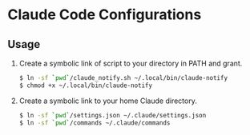 # Claude Code Configurations

## Usage

1. Create a symbolic link of script to your directory in PATH and grant.

   ```sh
   $ ln -sf `pwd`/claude_notify.sh ~/.local/bin/claude-notify
   $ chmod +x ~/.local/bin/claude-notify
   ```

2. Create a symbolic link to your home Claude directory.

   ```sh
   $ ln -sf `pwd`/settings.json ~/.claude/settings.json
   $ ln -sf `pwd`/commands ~/.claude/commands
   ```
